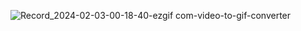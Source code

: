 ![Record_2024-02-03-00-18-40-ezgif com-video-to-gif-converter](https://github.com/RAYANaouf/Daracademy/assets/120733474/6d28e701-fa60-4546-81d9-1dee7cb839ac)
